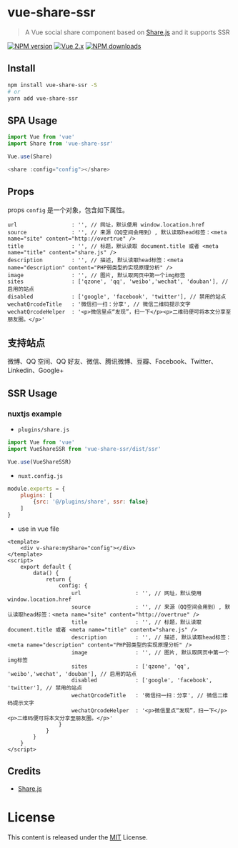 # vue-share-ssr

> A Vue social share component based on [Share.js](https://github.com/overtrue/share.js) and it supports SSR

[![NPM version](https://img.shields.io/npm/v/vue-share-ssr.svg?style=flat)](https://npmjs.com/package/vue-share-ssr)
[![Vue 2.x](https://img.shields.io/badge/Vue-2.x-brightgreen.svg)](https://vuejs.org/v2/guide/)
[![NPM downloads](https://img.shields.io/npm/dm/vue-share-ssr.svg?style=flat)](https://npmjs.com/package/vue-share-ssr)

## Install

```bash
npm install vue-share-ssr -S
# or
yarn add vue-share-ssr
```

## SPA Usage
```js
import Vue from 'vue'
import Share from 'vue-share-ssr'

Vue.use(Share)

<share :config="config"></share>
```

## Props

props `config` 是一个对象，包含如下属性。

```
url                 : '', // 网址，默认使用 window.location.href
source              : '', // 来源（QQ空间会用到）, 默认读取head标签：<meta name="site" content="http://overtrue" />
title               : '', // 标题，默认读取 document.title 或者 <meta name="title" content="share.js" />
description         : '', // 描述, 默认读取head标签：<meta name="description" content="PHP弱类型的实现原理分析" />
image               : '', // 图片, 默认取网页中第一个img标签
sites               : ['qzone', 'qq', 'weibo','wechat', 'douban'], // 启用的站点
disabled            : ['google', 'facebook', 'twitter'], // 禁用的站点
wechatQrcodeTitle   : '微信扫一扫：分享', // 微信二维码提示文字
wechatQrcodeHelper  : '<p>微信里点“发现”，扫一下</p><p>二维码便可将本文分享至朋友圈。</p>'
```

## 支持站点

微博、QQ 空间、QQ 好友、微信、腾讯微博、豆瓣、Facebook、Twitter、Linkedin、Google+

## SSR Usage

### nuxtjs example

- `plugins/share.js`

```js
import Vue from 'vue'
import VueShareSSR from 'vue-share-ssr/dist/ssr'

Vue.use(VueShareSSR)
```

- `nuxt.config.js`

```js
module.exports = {
    plugins: [
        {src: '@/plugins/share', ssr: false}
    ]
}
```

- use in vue file

```vue
<template>
    <div v-share:myShare="config"></div> 
</template>
<script>
    export default {
        data() {
            return {
                config: {
                    url                 : '', // 网址，默认使用 window.location.href
                    source              : '', // 来源（QQ空间会用到）, 默认读取head标签：<meta name="site" content="http://overtrue" />
                    title               : '', // 标题，默认读取 document.title 或者 <meta name="title" content="share.js" />
                    description         : '', // 描述, 默认读取head标签：<meta name="description" content="PHP弱类型的实现原理分析" />
                    image               : '', // 图片, 默认取网页中第一个img标签
                    sites               : ['qzone', 'qq', 'weibo','wechat', 'douban'], // 启用的站点
                    disabled            : ['google', 'facebook', 'twitter'], // 禁用的站点
                    wechatQrcodeTitle   : '微信扫一扫：分享', // 微信二维码提示文字
                    wechatQrcodeHelper  : '<p>微信里点“发现”，扫一下</p><p>二维码便可将本文分享至朋友圈。</p>'
                }
            }
        }
    }
</script>  
```


## Credits

- [Share.js](https://github.com/overtrue/share.js)

# License

This content is released under the [MIT](http://opensource.org/licenses/MIT) License.